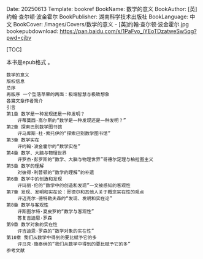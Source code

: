 Date: 20250613
Template: bookref
BookName: 数学的意义
BookAuthor: [英]约翰·查尔顿·波金霍尔
BookPublisher: 湖南科学技术出版社
BookLanguage: 中文
BookCover: /images/Covers/数学的意义 - [英]约翰·查尔顿·波金霍尔.jpg
bookepubdownload: https://pan.baidu.com/s/1PaFvo_iYEoTDzatweSw5qg?pwd=cjbv



[TOC]

本书是epub格式 。



```
数学的意义
版权信息
总序
再版序 一个坠落苹果的两面：极端智慧与极致想象
各篇文章作者简介
引言
第1章 数学是一种发现还是一种发明？
    评蒂莫西·高尔斯的“数学是一种发现还是一种发明？”
第2章 探索巴别数学图书馆
    评马库斯·杜·索托伊的“探索巴别数学图书馆”
第3章 数学实在
    评约翰·波金霍尔的“数学实在”
第4章 数学、大脑与物理世界
    评罗杰·彭罗斯的“数学、大脑与物理世界”哥德尔定理与柏拉图主义
第5章 数学的理解
    对彼得·利普顿的“数学的理解”的补遗
第6章 数学中的创造和发现
    评玛丽·伦的“数学中的创造和发现”一文被感知的客观性
第7章 发现、发明和实在论：哥德尔和其他人关于概念实在性的观点
    评迈克尔·德特勒夫森的“发现、发明和实在论”
第8章 数学与客观性
    评斯图尔特·夏皮罗的“数学与客观性”
    答复吉迪恩·罗森
第9章 数学对象的实在性
    评吉迪恩·罗森的“数学对象的实在性”
第10章 我们从数学中得到的要比赋予它的多
    评马克·施泰纳的“我们从数学中得到的要比赋予它的多”
参考文献
```